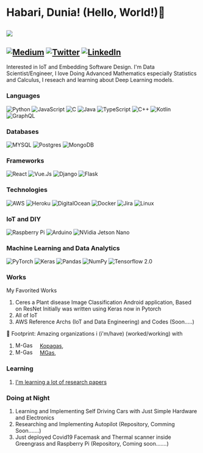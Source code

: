 # Habari, Dunia! (Hello, World!)👋

![](https://komarev.com/ghpvc/?username=JanuaryThomas&color=red)
-------------------------------------------------

[<img alt="Medium" src="https://img.shields.io/badge/Medium%20-%23000000.svg?&style=for-the-badge&logo=Medium&logoColor=white"/>](https://januarythomas.medium.com/) 
[<img alt="Twitter" src="https://img.shields.io/badge/StormJanuary%20-%231DA1F2.svg?&style=for-the-badge&logo=Twitter&logoColor=white"/>](https://twitter.com/StormJanuary)
[<img alt="LinkedIn" src="https://img.shields.io/badge/linkedin%20-%230077B5.svg?&style=for-the-badge&logo=linkedin&logoColor=white"/>](https://www.linkedin.com/in/january-thomas-86ba2b115/)
----------
Interested in IoT and Embedding Software Design. I'm Data Scientist/Engineer, I love Doing Advanced Mathematics especially Statistics and Calculus, I reseach and learning about Deep Learning models.

### Languages

![Python](https://img.shields.io/badge/python%20-%2314354C.svg?&style=for-the-badge&logo=python&logoColor=white)
![JavaScript](https://img.shields.io/badge/javascript%20-%23323330.svg?&style=for-the-badge&logo=javascript&logoColor=%23F7DF1E)
![C](https://img.shields.io/badge/c%20-%2300599C.svg?&style=for-the-badge&logo=c&logoColor=white)
![Java](https://img.shields.io/badge/java-%23ED8B00.svg?&style=for-the-badge&logo=java&logoColor=white)
![TypeScript](https://img.shields.io/badge/typescript%20-%23007ACC.svg?&style=for-the-badge&logo=typescript&logoColor=white)
![C++](https://img.shields.io/badge/c++%20-%2300599C.svg?&style=for-the-badge&logo=c%2B%2B&ogoColor=white)
![Kotlin](https://img.shields.io/badge/kotlin-%230095D5.svg?&style=for-the-badge&logo=kotlin&logoColor=white)
![GraphQL](https://img.shields.io/badge/-GraphQL-E10098?style=for-the-badge&logo=graphq)

### Databases

![MYSQL](https://img.shields.io/badge/mysql-%2300f.svg?&style=for-the-badge&logo=mysql&logoColor=white)
![Postgres](https://img.shields.io/badge/postgres-%23316192.svg?&style=for-the-badge&logo=postgresql&logoColor=white)
![MongoDB](https://img.shields.io/badge/MongoDB-%234ea94b.svg?&style=for-the-badge&logo=mongodb&logoColor=white)

### Frameworks

![React](https://img.shields.io/badge/react%20-%2320232a.svg?&style=for-the-badge&logo=react&logoColor=%2361DAFB)
![Vue.Js](https://img.shields.io/badge/vuejs%20-%2335495e.svg?&style=for-the-badge&logo=vue.js&logoColor=%234FC08D)
![Django](https://img.shields.io/badge/django%20-%23092E20.svg?&style=for-the-badge&logo=django&logoColor=white)
![Flask](https://img.shields.io/badge/flask%20-%23000.svg?&style=for-the-badge&logo=flask&logoColor=white)

### Technologies

![AWS](https://img.shields.io/badge/AWS%20-%23FF9900.svg?&style=for-the-badge&logo=amazon-aws&logoColor=white)
![Heroku](https://img.shields.io/badge/heroku%20-%23430098.svg?&style=for-the-badge&logo=heroku&logoColor=white)
![DigitalOcean](https://img.shields.io/badge/DigitalOcean-%230167ff.svg?&style=for-the-badge&logo=digitalOcean&logoColor=white)
![Docker](https://img.shields.io/badge/docker%20-%230db7ed.svg?&style=for-the-badge&logo=docker&logoColor=white)
![Jira](https://img.shields.io/badge/-Jira-000?&&style=for-the-badge&logo=Jira-Software&logoColor=0052CC)
![Linux](https://img.shields.io/badge/-Linux-000?&style=for-the-badge&logo=Linux&logoColor=white)


### IoT and DIY

![Raspberry Pi](https://img.shields.io/badge/-Raspberry%20Pi-C51A4A?style=for-the-badge&logo=Raspberry-Pi)
![Arduino](https://img.shields.io/badge/-Arduino-00979D?style=for-the-badge&logo=Arduino&logoColor=white)
![NVidia Jetson Nano](https://img.shields.io/badge/nVIDIA%20-%2376B900.svg?&style=for-the-badge&logo=nVIDIA&logoColor=white)

### Machine Learning and Data Analytics

![PyTorch](https://img.shields.io/badge/PyTorch%20-%23EE4C2C.svg?&style=for-the-badge&logo=PyTorch&logoColor=white)
![Keras](https://img.shields.io/badge/Keras%20-%23D00000.svg?&style=for-the-badge&logo=Keras&logoColor=white)
![Pandas](https://img.shields.io/badge/pandas%20-%23150458.svg?&style=for-the-badge&logo=pandas&logoColor=white)
![NumPy](https://img.shields.io/badge/numpy%20-%23013243.svg?&style=for-the-badge&logo=numpy&logoColor=white)
![Tensorflow 2.0](https://img.shields.io/badge/TensorFlow%20-%23FF6F00.svg?&style=for-the-badge&logo=TensorFlow&logoColor=white)

### Works
My Favorited Works
   1. Ceres a Plant disease Image Classification Android application, Based on ResNet Initially was written using Keras now in Pytorch
   2. All of IoT
   3. AWS Reference Archs (IoT and Data Engineering) and Codes (Soon.....)
   
👣 Footprint: Amazing organizations i (i'm/have) (worked/working) with 
   1.   <img src="https://static1.squarespace.com/static/589343aabe6594fa6e0f036c/t/5c7bcb3ca4222ff534240f45/1609594882565/?format=1500w" height="15" width="60" alt="M-Gas" class="logo-1"> [Kopagas](http://kopagas.com/), 
   2. <img src="https://mgas.ke/wp-content/uploads/2019/11/logo.png" height="15" width="60" alt="M-Gas" class="logo-1"> [MGas](https://mgas.ke/), 
### Learning
   1. [I'm learning a lot of research papers](https://arxiv.org/)
  

### Doing at Night
   1. Learning and Implementing Self Driving Cars with Just Simple Hardware and Electronics
   2. Researching and Implementing Autopilot (Repository, Comming Soon.......)
   3. Just deployed Covid19 Facemask and Thermal scanner inside Greengrass and Raspberry Pi (Repository, Coming soon.......)
  
